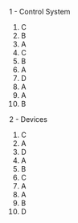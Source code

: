 1 - Control System

1. C
2. B
3. A
4. C
5. B
6. A
7. D
8. A
9. A
10. B

2 - Devices

1. C
2. A
3. D
4. A
5. B
6. C
7. A
8. A
9. B
10. D
